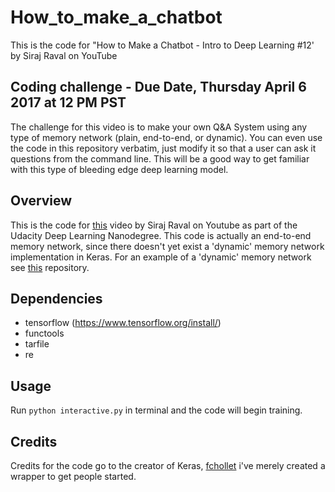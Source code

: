 # How_to_make_a_chatbot
This is the code for "How to Make a Chatbot - Intro to Deep Learning #12' by Siraj Raval on YouTube

## Coding challenge - Due Date, Thursday April 6 2017 at 12 PM PST

The challenge for this video is to make your own Q&A System using any type of memory network (plain, end-to-end, or dynamic). You can even use the code in this repository verbatim, just modify it so that a user can ask it questions from the command line. This will be a good way to get familiar with this type of bleeding edge deep learning model.

## Overview

This is the code for [this](https://youtu.be/t5qgjJIBy9g) video by Siraj Raval on Youtube as part of the Udacity Deep Learning Nanodegree. This code is actually an end-to-end memory network, since there doesn't yet exist a 'dynamic' memory network implementation in Keras. For an example of a 'dynamic' memory network see [this](https://github.com/ethancaballero/Improved-Dynamic-Memory-Networks-DMN-plus) repository. 

## Dependencies

* tensorflow (https://www.tensorflow.org/install/)
* functools
* tarfile
* re

## Usage

Run `python interactive.py` in terminal and the code will begin training.

## Credits

Credits for the code go to the creator of Keras, [fchollet](https://github.com/fchollet/keras/blob/master/examples/babi_memnn.py) i've merely created a wrapper to get people started.
